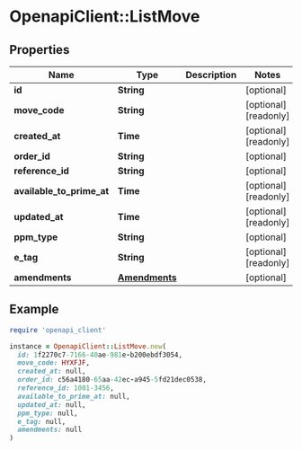 # OpenapiClient::ListMove

## Properties

| Name | Type | Description | Notes |
| ---- | ---- | ----------- | ----- |
| **id** | **String** |  | [optional] |
| **move_code** | **String** |  | [optional][readonly] |
| **created_at** | **Time** |  | [optional][readonly] |
| **order_id** | **String** |  | [optional] |
| **reference_id** | **String** |  | [optional] |
| **available_to_prime_at** | **Time** |  | [optional][readonly] |
| **updated_at** | **Time** |  | [optional][readonly] |
| **ppm_type** | **String** |  | [optional] |
| **e_tag** | **String** |  | [optional][readonly] |
| **amendments** | [**Amendments**](Amendments.md) |  | [optional] |

## Example

```ruby
require 'openapi_client'

instance = OpenapiClient::ListMove.new(
  id: 1f2270c7-7166-40ae-981e-b200ebdf3054,
  move_code: HYXFJF,
  created_at: null,
  order_id: c56a4180-65aa-42ec-a945-5fd21dec0538,
  reference_id: 1001-3456,
  available_to_prime_at: null,
  updated_at: null,
  ppm_type: null,
  e_tag: null,
  amendments: null
)
```

